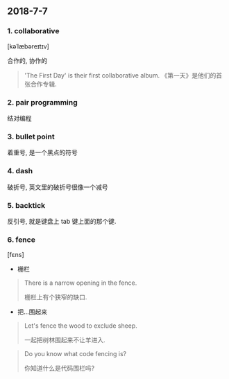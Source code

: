 ## 2018-7-7

### 1. collaborative

[kəˈlæbəreɪtɪv]

合作的, 协作的

> 'The First Day' is their first collaborative album.
> 《第一天》是他们的首张合作专辑.

### 2. pair programming

结对编程

### 3. bullet point

着重号, 是一个黑点的符号

### 4. dash

破折号, 英文里的破折号很像一个减号

### 5. backtick

反引号, 就是键盘上 tab 键上面的那个键.

### 6. fence

[fɛns]

- 栅栏

> There is a narrow opening in the fence.
> 
> 栅栏上有个狭窄的缺口.

- 把...围起来

> Let's fence the wood to exclude sheep.
> 
> 一起把树林围起来不让羊进入.

> Do you know what code fencing is?
> 
> 你知道什么是代码围栏吗?






